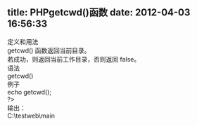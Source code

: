title: PHPgetcwd()函数
date: 2012-04-03 16:56:33
---

定义和用法<br/>getcwd() 函数返回当前目录。<br/>若成功，则返回当前工作目录，否则返回 false。<br/>语法<br/>getcwd()<br/>例子<br/><?php<br/>echo getcwd();<br/>?><br/>输出：<br/>C:\testweb\main